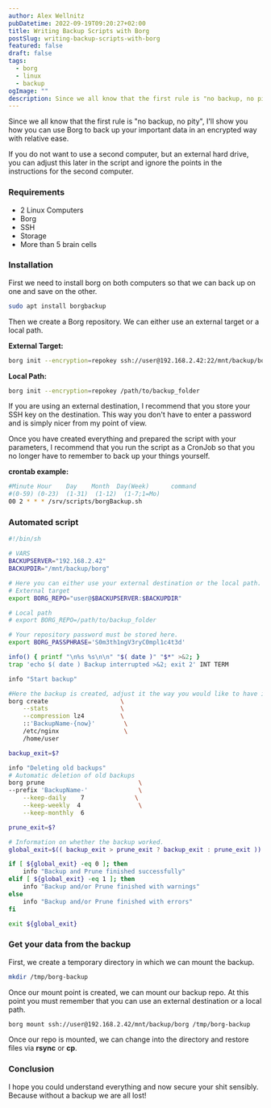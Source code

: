 ```yaml
---
author: Alex Wellnitz
pubDatetime: 2022-09-19T09:20:27+02:00
title: Writing Backup Scripts with Borg
postSlug: writing-backup-scripts-with-borg
featured: false
draft: false
tags:
  - borg
  - linux
  - backup
ogImage: ""
description: Since we all know that the first rule is "no backup, no pity", I'll show you how you can use Borg to back up your important data in an encrypted way with relative ease.
---
```


Since we all know that the first rule is "no backup, no pity", I'll show you how you can use Borg to back up your important data in an encrypted way with relative ease.

If you do not want to use a second computer, but an external hard drive, you can adjust this later in the script and ignore the points in the instructions for the second computer.

### Requirements

- 2 Linux Computers
- Borg
- SSH
- Storage
- More than 5 brain cells

### Installation

First we need to install borg on both computers so that we can back up on one and save on the other.

```bash
sudo apt install borgbackup
```

Then we create a Borg repository. We can either use an external target or a local path.

**External Target:**

```bash
borg init --encryption=repokey ssh://user@192.168.2.42:22/mnt/backup/borg
```

**Local Path:**

```bash
borg init --encryption=repokey /path/to/backup_folder
```

If you are using an external destination, I recommend that you store your SSH key on the destination.
This way you don't have to enter a password and is simply nicer from my point of view.

Once you have created everything and prepared the script with your parameters, I recommend that you run the script as a CronJob so that you no longer have to remember to back up your things yourself.

**crontab example:**

```bash
#Minute Hour    Day    Month  Day(Week)      command
#(0-59) (0-23)  (1-31)  (1-12)  (1-7;1=Mo)
00 2 * * * /srv/scripts/borgBackup.sh
```

### Automated script

```bash
#!/bin/sh

# VARS
BACKUPSERVER="192.168.2.42"
BACKUPDIR="/mnt/backup/borg"

# Here you can either use your external destination or the local path.
# External target
export BORG_REPO="user@$BACKUPSERVER:$BACKUPDIR"

# Local path
# export BORG_REPO=/path/to/backup_folder

# Your repository password must be stored here.
export BORG_PASSPHRASE='S0m3th1ngV3ryC0mpl1c4t3d'

info() { printf "\n%s %s\n\n" "$( date )" "$*" >&2; }
trap 'echo $( date ) Backup interrupted >&2; exit 2' INT TERM

info "Start backup"

#Here the backup is created, adjust it the way you would like to have it.
borg create                    \
    --stats                    \
    --compression lz4          \
    ::'BackupName-{now}'        \
    /etc/nginx                  \
    /home/user

backup_exit=$?

info "Deleting old backups"
# Automatic deletion of old backups
borg prune                          \
--prefix 'BackupName-'              \
    --keep-daily    7              \
    --keep-weekly  4                \
    --keep-monthly  6

prune_exit=$?

# Information on whether the backup worked.
global_exit=$(( backup_exit > prune_exit ? backup_exit : prune_exit ))

if [ ${global_exit} -eq 0 ]; then
    info "Backup and Prune finished successfully"
elif [ ${global_exit} -eq 1 ]; then
    info "Backup and/or Prune finished with warnings"
else
    info "Backup and/or Prune finished with errors"
fi

exit ${global_exit}
```

### Get your data from the backup

First, we create a temporary directory in which we can mount the backup.

```bash
mkdir /tmp/borg-backup
```

Once our mount point is created, we can mount our backup repo.
At this point you must remember that you can use an external destination or a local path.

```bash
borg mount ssh://user@192.168.2.42/mnt/backup/borg /tmp/borg-backup
```

Once our repo is mounted, we can change into the directory and restore files via **rsync** or **cp**.

### Conclusion

I hope you could understand everything and now secure your shit sensibly. Because without a backup we are all lost!

